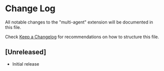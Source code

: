 # Change Log

All notable changes to the "multi-agent" extension will be documented in this file.

Check [Keep a Changelog](http://keepachangelog.com/) for recommendations on how to structure this file.

## [Unreleased]

- Initial release
